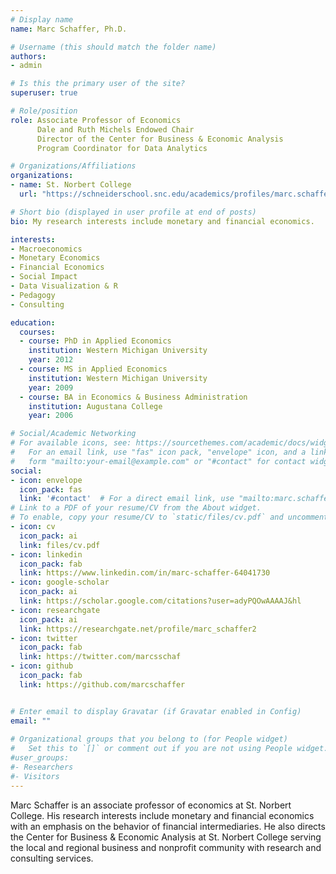 ```yaml
---
# Display name
name: Marc Schaffer, Ph.D.

# Username (this should match the folder name)
authors:
- admin

# Is this the primary user of the site?
superuser: true

# Role/position
role: Associate Professor of Economics
      Dale and Ruth Michels Endowed Chair
      Director of the Center for Business & Economic Analysis
      Program Coordinator for Data Analytics

# Organizations/Affiliations
organizations:
- name: St. Norbert College
  url: "https://schneiderschool.snc.edu/academics/profiles/marc.schaffer.html"

# Short bio (displayed in user profile at end of posts)
bio: My research interests include monetary and financial economics.

interests:
- Macroeconomics 
- Monetary Economics
- Financial Economics
- Social Impact
- Data Visualization & R
- Pedagogy
- Consulting

education:
  courses:
  - course: PhD in Applied Economics
    institution: Western Michigan University
    year: 2012
  - course: MS in Applied Economics
    institution: Western Michigan University
    year: 2009
  - course: BA in Economics & Business Administration
    institution: Augustana College
    year: 2006

# Social/Academic Networking
# For available icons, see: https://sourcethemes.com/academic/docs/widgets/#icons
#   For an email link, use "fas" icon pack, "envelope" icon, and a link in the
#   form "mailto:your-email@example.com" or "#contact" for contact widget.
social:
- icon: envelope
  icon_pack: fas
  link: '#contact'  # For a direct email link, use "mailto:marc.schaffer@snc.edu".
# Link to a PDF of your resume/CV from the About widget.
# To enable, copy your resume/CV to `static/files/cv.pdf` and uncomment the lines below.  
- icon: cv
  icon_pack: ai
  link: files/cv.pdf
- icon: linkedin
  icon_pack: fab
  link: https://www.linkedin.com/in/marc-schaffer-64041730
- icon: google-scholar
  icon_pack: ai
  link: https://scholar.google.com/citations?user=adyPQOwAAAAJ&hl
- icon: researchgate
  icon_pack: ai
  link: https://researchgate.net/profile/marc_schaffer2
- icon: twitter
  icon_pack: fab
  link: https://twitter.com/marcsschaf
- icon: github
  icon_pack: fab
  link: https://github.com/marcschaffer


# Enter email to display Gravatar (if Gravatar enabled in Config)
email: ""
  
# Organizational groups that you belong to (for People widget)
#   Set this to `[]` or comment out if you are not using People widget.  
#user_groups:
#- Researchers
#- Visitors
---
```


Marc Schaffer is an associate professor of economics at St. Norbert College.  His research interests include monetary and financial economics with an emphasis on the behavior of financial intermediaries.  He also directs the Center for Business & Economic Analysis at St. Norbert College serving the local and regional business and nonprofit community with research and consulting services.

